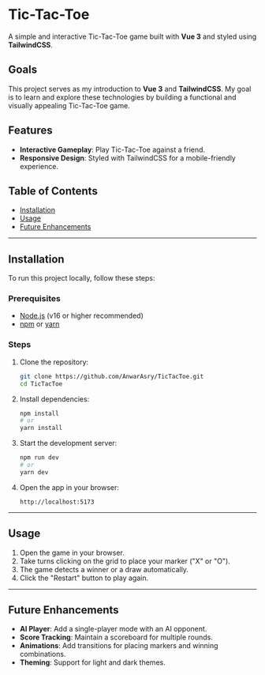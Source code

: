 # Tic-Tac-Toe

A simple and interactive Tic-Tac-Toe game built with **Vue 3** and styled using **TailwindCSS**.

## Goals

This project serves as my introduction to **Vue 3** and **TailwindCSS**. My goal is to learn and explore these technologies by building a functional and visually appealing Tic-Tac-Toe game.

## Features

- **Interactive Gameplay**: Play Tic-Tac-Toe against a friend.
- **Responsive Design**: Styled with TailwindCSS for a mobile-friendly experience.

## Table of Contents

- [Installation](#installation)
- [Usage](#usage)
- [Future Enhancements](#future-enhancements)

---

## Installation

To run this project locally, follow these steps:

### Prerequisites

- [Node.js](https://nodejs.org/) (v16 or higher recommended)
- [npm](https://www.npmjs.com/) or [yarn](https://yarnpkg.com/)

### Steps

1. Clone the repository:
   ```bash
   git clone https://github.com/AnwarAsry/TicTacToe.git
   cd TicTacToe
   ```

2. Install dependencies:
   ```bash
   npm install
   # or
   yarn install
   ```

3. Start the development server:
   ```bash
   npm run dev
   # or
   yarn dev
   ```

4. Open the app in your browser:
   ```
   http://localhost:5173
   ```

---

## Usage

1. Open the game in your browser.
2. Take turns clicking on the grid to place your marker ("X" or "O").
3. The game detects a winner or a draw automatically.
4. Click the "Restart" button to play again.

---

## Future Enhancements

- **AI Player**: Add a single-player mode with an AI opponent.
- **Score Tracking**: Maintain a scoreboard for multiple rounds.
- **Animations**: Add transitions for placing markers and winning combinations.
- **Theming**: Support for light and dark themes.
